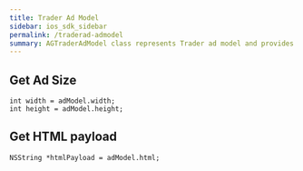 ```yaml
---
title: Trader Ad Model
sidebar: ios_sdk_sidebar
permalink: /traderad-admodel
summary: AGTraderAdModel class represents Trader ad model and provides basic information about the ad.
---
```


## Get Ad Size

```
int width = adModel.width;
int height = adModel.height;
```

## Get HTML payload

```
NSString *htmlPayload = adModel.html;
```